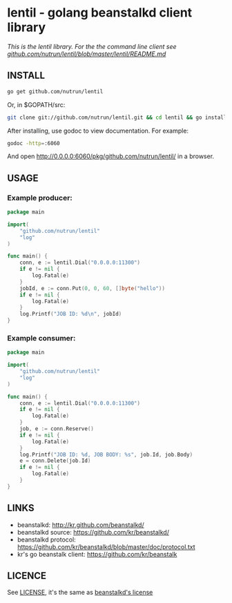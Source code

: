 # lentil - golang beanstalkd client library

_This is the lentil library. For the the command line client see [github.com/nutrun/lentil/blob/master/lentil/README.md](https://github.com/nutrun/lentil)_

## INSTALL
```bash
go get github.com/nutrun/lentil
```

Or, in $GOPATH/src:

```bash
git clone git://github.com/nutrun/lentil.git && cd lentil && go install
```

After installing, use godoc to view documentation. For example:

```bash
godoc -http=:6060
```

And open http://0.0.0.0:6060/pkg/github.com/nutrun/lentil/ in a browser.

## USAGE

### Example producer:
```go
package main

import(
	"github.com/nutrun/lentil"
	"log"
)

func main() {
	conn, e := lentil.Dial("0.0.0.0:11300")
	if e != nil {
		log.Fatal(e)
	}
	jobId, e := conn.Put(0, 0, 60, []byte("hello"))
	if e != nil {
		log.Fatal(e)
	}
	log.Printf("JOB ID: %d\n", jobId)
}
```

### Example consumer:
```go
package main

import(
	"github.com/nutrun/lentil"
	"log"
)

func main() {
	conn, e := lentil.Dial("0.0.0.0:11300")
	if e != nil {
		log.Fatal(e)
	}
	job, e := conn.Reserve()
	if e != nil {
		log.Fatal(e)
	}
	log.Printf("JOB ID: %d, JOB BODY: %s", job.Id, job.Body)
	e = conn.Delete(job.Id)
	if e != nil {
		log.Fatal(e)
	}
}
```

## LINKS
* beanstalkd: http://kr.github.com/beanstalkd/
* beanstalkd source: https://github.com/kr/beanstalkd/
* beanstalkd protocol: https://github.com/kr/beanstalkd/blob/master/doc/protocol.txt
* kr's go beanstalk client: https://github.com/kr/beanstalk

## LICENCE
See [LICENSE](https://github.com/nutrun/lentil/blob/master/LICENSE),
it's the same as [beanstalkd's license](https://github.com/kr/beanstalkd/blob/master/LICENSE)
